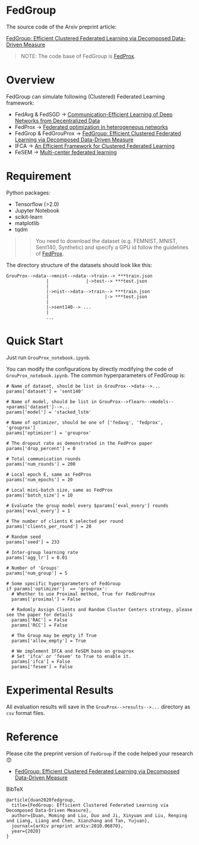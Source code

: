 # FedGroup

The source code of the Arxiv preprint article:

[FedGroup: Efficient Clustered Federated Learning via Decomposed Data-Driven Measure](https://arxiv.org/abs/2010.06870)

>NOTE: The code base of FedGroup is [FedProx](https://github.com/litian96/FedProx).

# Overview
FedGroup can simulate following (Clustered) Federated Learning framework:
- FedAvg & FedSGD -> [Communication-Efficient Learning of Deep Networks from Decentralized Data](http://proceedings.mlr.press/v54/mcmahan17a.html)
- FedProx -> [Federated optimization in heterogeneous networks](https://arxiv.org/abs/1812.06127)
- FedGrop & FedGrouProx -> [FedGroup: Efficient Clustered Federated Learning via Decomposed Data-Driven Measure](https://arxiv.org/abs/2010.06870)
- IFCA -> [An Efficient Framework for Clustered Federated Learning](https://proceedings.neurips.cc/paper/2020/hash/e32cc80bf07915058ce90722ee17bb71-Abstract.html)
- FeSEM -> [Multi-center federated learning](https://arxiv.org/abs/2005.01026) 

# Requirement
Python packages:
- Tensorflow (>2.0)
- Jupyter Notebook
- scikit-learn
- matplotlib
- tqdm
 
>>You need to download the dataset (e.g. FEMNIST, MNIST, Sent140, Synthetic) and specify a GPU id follow the guidelines of [FedProx](https://github.com/litian96/FedProx).

The directory structure of the datasets should look like this:

```
GrouProx-->data-->mnist-->data-->train--> ***train.json
               |              |->test--> ***test.json
               |
               |->nist-->data-->train--> ***train.json
               |                     |-> ***test.json
               |
               |->sent140--> ...
               |
               ...
```

# Quick Start
Just run `GrouProx_notebook.ipynb`.

You can modify the configurations by directly modifying the code of `GrouProx_notebook.ipynb`.
The common hyperparameters of FedGroup is:
```
# Name of dataset, should be list in GrouProx-->data-->...
params['dataset'] = 'sent140' 

# Name of model, should be list in GrouProx-->flearn-->models-->params['dataset']-->...
params['model'] = 'stacked_lstm'

# Name of optimizer, should be one of ['fedavg', 'fedprox', 'grouprox']
params['optimizer'] = 'grouprox'

# The dropout rate as demonstrated in the FedProx paper
params['drop_percent'] = 0

# Total communication rounds
params['num_rounds'] = 200

# Local epoch E, same as FedProx
params['num_epochs'] = 20

# Local mini-batch size, same as FedProx
params['batch_size'] = 10

# Evaluate the group model every $params['eval_every'] rounds
params['eval_every'] = 1

# The number of clients K selected per round
params['clients_per_round'] = 20

# Random seed
params['seed'] = 233

# Inter-group learning rate
params['agg_lr'] = 0.01

# Number of 'Groups'
params['num_group'] = 5

# Some specific hyperparameters of FedGroup
if params['optimizer']  == 'grouprox':
  # Whether to use Proximal method, True for FedGrouProx
  params['proximal'] = False

  # Radomly Assign Clients and Random Cluster Centers strategy, please see the paper for details 
  params['RAC'] = False
  params['RCC'] = False

  # The Group may be empty if True
  params['allow_empty'] = True
  
  # We implement IFCA and FeSEM base on grouprox
  # Set 'ifca' or 'fesem' to True to enable it. 
  params['ifca'] = False
  params['fesem'] = False

```
# Experimental Results
All evaluation results will save in the `GrouProx-->results-->...` directory as `csv` format files.

# Reference
Please cite the preprint version of `FedGroup` if the code helped your research 😊

- [FedGroup: Efficient Clustered Federated Learning via Decomposed Data-Driven Measure](https://arxiv.org/abs/2010.06870)

BibTeX
```
@article{duan2020fedgroup,
  title={FedGroup: Efficient Clustered Federated Learning via Decomposed Data-Driven Measure},
  author={Duan, Moming and Liu, Duo and Ji, Xinyuan and Liu, Renping and Liang, Liang and Chen, Xianzhang and Tan, Yujuan},
  journal={arXiv preprint arXiv:2010.06870},
  year={2020}
}
```

